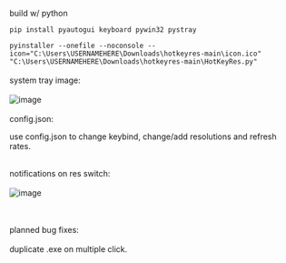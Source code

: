 build w/ python

```pip install pyautogui keyboard pywin32 pystray```

```pyinstaller --onefile --noconsole --icon="C:\Users\USERNAMEHERE\Downloads\hotkeyres-main\icon.ico" "C:\Users\USERNAMEHERE\Downloads\hotkeyres-main\HotKeyRes.py" ```
<br><br>
system tray image:<br><br>
![image](https://github.com/seathasky/hotkeyres/blob/main/systemtray.png)
<br><br>
config.json:<br>

use config.json to change keybind, change/add resolutions and refresh rates.<br><br>

notifications on res switch:<br><br>
![image](https://raw.githubusercontent.com/seathasky/hotkeyres/main/notifcations.png)

<br><br>
planned bug fixes:<br><br>
duplicate .exe on multiple click.

